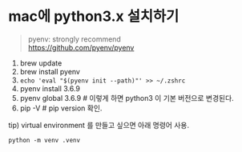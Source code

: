 # mac에 python3.x 설치하기


> pyenv: strongly recommend  
> https://github.com/pyenv/pyenv



1. brew update
2. brew install pyenv
3. ```echo 'eval "$(pyenv init --path)"' >> ~/.zshrc```
4. pyenv install 3.6.9
5. pyenv global 3.6.9 # 이렇게 하면 python3 이 기본 버전으로 변경된다.
6. pip -V # pip version 확인.



tip) virtual environment 를 만들고 싶으면 아래 명령어 사용.

```
python -m venv .venv
```